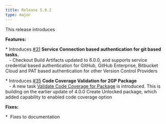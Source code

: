 ```yaml
---
title: Release 5.0.2
type: major
---
```


This release introduces

**Features:**

\* Introduces [\#31](https://github.com/azlamsalam/sfpowerscripts/issues/31)&nbsp;**Service Connection based authentication for git based tasks.&nbsp;**<br>&nbsp; &nbsp;- Checkout Build Artifacts updated to 6.0.0, and supports service credential based authentication for GitHub, GitHub Enterprise, Bitbucket Cloud and PAT based authentication for other Version Control Providers

\* Introduces [\#3](https://github.com/azlamsalam/sfpowerscripts/issues/31)[5](https://github.com/azlamsalam/sfpowerscripts/issues/35)&nbsp;**Code Coverage Validation for 2GP Package**<br>&nbsp; &nbsp;- A new task [Validate Code Coverage for Package](https://sfpowerscripts.com/tasks/testing%20tasks/validate%20code%20coverage%20package/)&nbsp;is introduced. This is building on the earlier update of 4.0.0 Create Unlocked package, which added capability to enabled code coverage option

**Fixes:**

\*&nbsp; Fixes to documentation